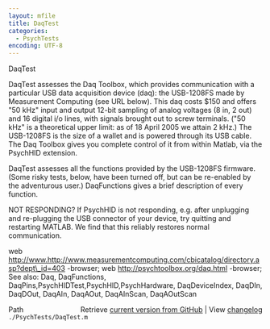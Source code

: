 ```yaml
---
layout: mfile
title: DaqTest
categories:
  - PsychTests
encoding: UTF-8
---
```


DaqTest

DaqTest assesses the Daq Toolbox, which provides communication with a
particular USB data acquisition device \(daq\): the USB-1208FS made by
Measurement Computing \(see URL below\). This daq costs $150 and offers "50
kHz" input and output 12-bit sampling of analog voltages \(8 in, 2 out\)
and 16 digital i/o lines, with signals brought out to screw terminals.
\("50 kHz" is a theoretical upper limit: as of 18 April 2005 we attain 2
kHz.\) The USB-1208FS is the size of a wallet and is powered through its
USB cable. The Daq Toolbox gives you complete control of it from within
Matlab, via the PsychHID extension.

DaqTest assesses all the functions provided by the USB-1208FS firmware.
\(Some risky tests, below, have been turned off, but can be re-enabled by
the adventurous user.\) DaqFunctions gives a brief description of every
function.

NOT RESPONDING? If PsychHID is not responding, e.g. after unplugging and
re-plugging the USB connector of your device, try quitting and restarting
MATLAB. We find that this reliably restores normal communication.

web http://www.http://www.measurementcomputing.com/cbicatalog/directory.asp?dept\_id=403 -browser;
web http://psychtoolbox.org/daq.html -browser;
See also: Daq, DaqFunctions, DaqPins,PsychHIDTest,PsychHID,PsychHardware,
DaqDeviceIndex, DaqDIn, DaqDOut, DaqAIn, DaqAOut, DaqAInScan, DaqAOutScan


<div class="code_header" style="text-align:right;">
  <span style="float:left;">Path&nbsp;&nbsp;</span> <span class="counter">Retrieve <a href=
  "https://raw.github.com/Psychtoolbox-3/Psychtoolbox-3/beta/./PsychTests/DaqTest.m">current version from GitHub</a> | View <a href=
  "https://github.com/Psychtoolbox-3/Psychtoolbox-3/commits/beta/./PsychTests/DaqTest.m">changelog</a></span>
</div>
<div class="code">
  <code>./PsychTests/DaqTest.m</code>
</div>

